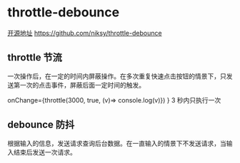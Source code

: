 # throttle-debounce

[开源地址](https://github.com/niksy/throttle-debounce) https://github.com/niksy/throttle-debounce

## throttle 节流

一次操作后，在一定的时间内屏蔽操作。在多次重复快速点击按钮的情景下，只发送第一次的点击事件，屏蔽后面一定时间的触发。

onChange={throttle(3000, true, (v)=> console.log(v)}) }
3 秒内只执行一次

## debounce 防抖

根据输入的信息，发送请求查询后台数据。在一直输入的情景下不发送请求，当输入结束后发送一次请求。



